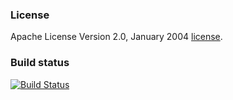 ### License
Apache License Version 2.0, January 2004 [license](LICENSE.md).

### Build status
[![Build Status](https://travis-ci.org/Hycom-PIP/pip2017.svg?branch=master)](https://travis-ci.org/Hycom-PIP/pip2017)

